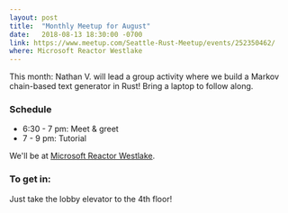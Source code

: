 ```yaml
---
layout: post
title:  "Monthly Meetup for August"
date:   2018-08-13 18:30:00 -0700
link: https://www.meetup.com/Seattle-Rust-Meetup/events/252350462/
where: Microsoft Reactor Westlake
---
```


This month: Nathan V. will lead a group activity where we build a Markov chain-based text generator in Rust! Bring a laptop to follow along.

### Schedule

- 6:30 - 7 pm: Meet & greet
- 7 - 9 pm: Tutorial


We'll be at [Microsoft Reactor Westlake](https://developer.microsoft.com/en-us/reactor/#ReactorSeattle).

### To get in:

Just take the lobby elevator to the 4th floor!
